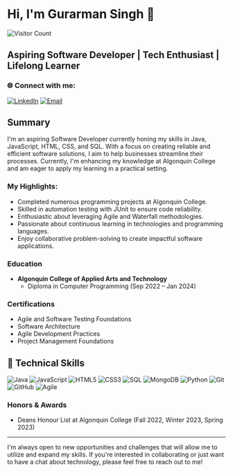 # Hi, I'm Gurarman Singh 👋

![Visitor Count](https://profile-counter.glitch.me/{yourusername}/count.svg)


## Aspiring Software Developer | Tech Enthusiast | Lifelong Learner

### 🌐 Connect with me:
[![LinkedIn](https://img.shields.io/badge/LinkedIn-gurarman--singh-blue?style=flat-square&logo=linkedin)](https://linkedin.com/in/gurarman-singh)
[![Email](https://img.shields.io/badge/Email-singhgurarman%40gmail.com-d14836?style=flat-square&logo=gmail&logoColor=white)](mailto:singhgurarman@gmail.com)

## Summary
I'm an aspiring Software Developer currently honing my skills in Java, JavaScript, HTML, CSS, and SQL. With a focus on creating reliable and efficient software solutions, I aim to help businesses streamline their processes. Currently, I'm enhancing my knowledge at Algonquin College and am eager to apply my learning in a practical setting.

### My Highlights:
- Completed numerous programming projects at Algonquin College.
- Skilled in automation testing with JUnit to ensure code reliability.
- Enthusiastic about leveraging Agile and Waterfall methodologies.
- Passionate about continuous learning in technologies and programming languages.
- Enjoy collaborative problem-solving to create impactful software applications.

### Education
- **Algonquin College of Applied Arts and Technology**
  - Diploma in Computer Programming (Sep 2022 – Jan 2024)

### Certifications
- Agile and Software Testing Foundations
- Software Architecture
- Agile Development Practices
- Project Management Foundations

## 💼 Technical Skills

![Java](https://img.shields.io/badge/Java-%23ED8B00.svg?style=flat-square&logo=java&logoColor=white)
![JavaScript](https://img.shields.io/badge/JavaScript-%23F7DF1E.svg?style=flat-square&logo=javascript&logoColor=black)
![HTML5](https://img.shields.io/badge/HTML5-%23E34F26.svg?style=flat-square&logo=html5&logoColor=white)
![CSS3](https://img.shields.io/badge/CSS3-%231572B6.svg?style=flat-square&logo=css3&logoColor=white)
![SQL](https://img.shields.io/badge/SQL-%2300f.svg?style=flat-square&logo=sqlite&logoColor=white)
![MongoDB](https://img.shields.io/badge/MongoDB-%234ea94b.svg?style=flat-square&logo=mongodb&logoColor=white)
![Python](https://img.shields.io/badge/Python-%233776AB.svg?style=flat-square&logo=python&logoColor=white)
![Git](https://img.shields.io/badge/Git-%23F05033.svg?style=flat-square&logo=git&logoColor=white)
![GitHub](https://img.shields.io/badge/GitHub-100000?style=flat-square&logo=github&logoColor=white)
![Agile](https://img.shields.io/badge/Agile-%23007ACC.svg?style=flat-square&logo=agile&logoColor=white)


### Honors & Awards
- Deans Honour List at Algonquin College (Fall 2022, Winter 2023, Spring 2023)

---

I'm always open to new opportunities and challenges that will allow me to utilize and expand my skills. If you're interested in collaborating or just want to have a chat about technology, please feel free to reach out to me!



